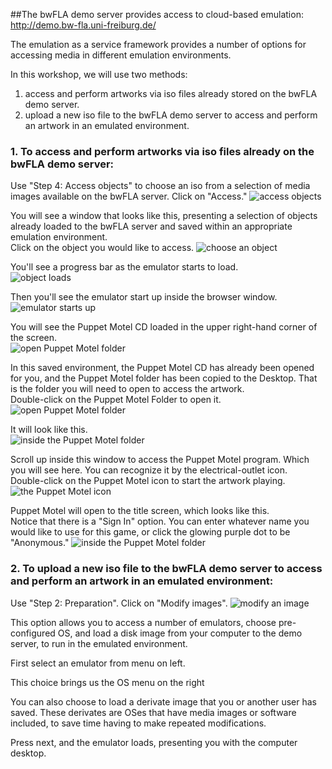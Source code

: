 ##The bwFLA demo server provides access to cloud-based emulation: http://demo.bw-fla.uni-freiburg.de/

The emulation as a service framework provides a number of options for accessing media in different emulation environments. 

In this workshop, we will use two methods:

  1. access and perform artworks via iso files already stored on the bwFLA demo server. 
  2. upload a new iso file to the bwFLA demo server to access and perform an artwork in an emulated environment.  

### 1. To access and perform artworks via iso files already on the bwFLA demo server: 

Use "Step 4: Access objects" to choose an iso from a selection of media images available on the bwFLA server.  Click on "Access."
![access objects](../imgs/bwfla-access.png)

You will see a window that looks like this, presenting a selection of objects already loaded to the bwFLA server and saved within an appropriate emulation environment.  
Click on the object you would like to access. 
![choose an object](../imgs/accessMenu.png)



You'll see a progress bar as the emulator starts to load.  
![object loads](../imgs/accessMenuStartup.png)  


Then you'll see the emulator start up inside the browser window.
![emulator starts up](../imgs/started-upEmulatorOS9.png)

You will see the Puppet Motel CD loaded in the upper right-hand corner of the screen.  
![open Puppet Motel folder](../imgs/puppetAccess-obj.png.png)  

In this saved environment, the Puppet Motel CD has already been opened for you, and the Puppet Motel folder has been copied to the Desktop.  That is the folder you will need to open to access the artwork.  
Double-click on the Puppet Motel Folder to open it.
![open Puppet Motel folder](../imgs/puppetAccess-obj.png.png)  

It will look like this.  
![inside the Puppet Motel folder](../imgs/puppetFolder-open.png)  

Scroll up inside this window to access the Puppet Motel program.
Which you will see here.  You can recognize it by the electrical-outlet icon.  
Double-click on the Puppet Motel icon to start the artwork playing.  
![the Puppet Motel icon](../imgs/puppetFolder-scrolledTop.png)  

Puppet Motel will open to the title screen, which looks like this.  
Notice that there is a "Sign In" option.  You can enter whatever name you would like to use for this game, or click the glowing purple dot to be "Anonymous."
![inside the Puppet Motel folder](../imgs/puppetEmulated.png)  

### 2. To upload a new iso file to the bwFLA demo server to access and perform an artwork in an emulated environment: 

Use "Step 2: Preparation".  Click on "Modify images". 
![modify an image](../imgs/bwfla-modify.png)

This option allows you to access a number of emulators, choose pre-configured OS, and load a disk image from your computer to the demo server, to run in the emulated environment. 

First select an emulator from menu on left. 

This choice brings us the OS menu on the right

You can also choose to load a derivate image that you or another user has saved.  These derivates are OSes that have media images or software included, to save time having to make repeated modifications. 

Press next, and the emulator loads, presenting you with the computer desktop.  
